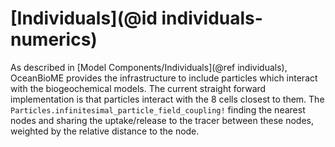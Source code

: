 # [Individuals](@id individuals-numerics)
As described in [Model Components/Individuals](@ref individuals), OceanBioME provides the infrastructure to include particles which interact with the biogeochemical models. The current straight forward implementation is that particles interact with the 8 cells closest to them. The `Particles.infinitesimal_particle_field_coupling!` finding the nearest nodes and sharing the uptake/release to the tracer between these nodes, weighted by the relative distance to the node.
